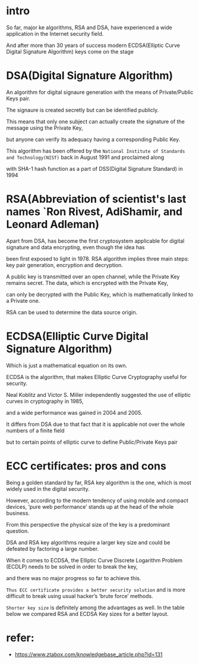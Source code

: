 # intro
So far, major ke algorithms, RSA and DSA, have experienced a wide application in the Internet security field.

And after more than 30 years of success modern ECDSA(Elliptic Curve Digital Signature Algorithm) keys come on the stage


# DSA(Digital Signature Algorithm)
An algorithm for digital signaure generation with the means of Private/Public Keys pair.

The signaure is created secretly but can be identified publicly.

This means that only one subject can actually create the signature of the message using the Private Key, 

but anyone can verify its adequacy having a corresponding Public Key.

This algorithm has been offered by the `National Institute of Standards and Technology(NIST)` back in August 1991 and proclaimed along

with SHA-1 hash function as a part of DSS(Digital Signature Standard) in 1994


# RSA(Abbreviation of scientist's last names `Ron Rivest, AdiShamir, and Leonard Adleman)
Apart from DSA, has become the first cryptosystem applicable for digital signature and data encrypting, even though the idea has

been first exposed to light in 1978. RSA algorithm implies three main steps: key pair generation, encryption and decryption.

A public key is transmitted over an open channel, while the Private Key remains secret. The data, which is encrypted with the Private Key,

can only be decrypted with the Public Key, which is mathematically linked to a Private one.

RSA can be used to determine the data source origin.


# ECDSA(Elliptic Curve Digital Signature Algorithm)
Which is just a mathematical equation on its own.

ECDSA is the algorithm, that makes Elliptic Curve Cryptography useful for security.

Neal Koblitz and Victor S. Miller independently suggested the use of elliptic curves in cryptography in 1985,

and a wide performance was gained in 2004 and 2005.

It differs from DSA due to that fact that it is applicable not over the whole numbers of a finite field

but to certain points of elliptic curve to define Public/Private Keys pair


# ECC certificates: pros and cons
Being a golden standard by far, RSA key algorithm is the one, which is most widely used in the digital security.

However, according to the modern tendency of using mobile and compact devices, ‘pure web performance’ stands up at the head of the whole business.

From this perspective the physical size of the key is a predominant question.

DSA and RSA key algorithms require a larger key size and could be defeated by factoring a large number.

When it comes to ECDSA, the Elliptic Curve Discrete Logarithm Problem (ECDLP) needs to be solved in order to break the key,

and there was no major progress so far to achieve this.

`Thus ECC certificate provides a better security solution` and is more difficult to break using usual hacker’s ‘brute force’ methods.

`Shorter key size` is definitely among the advantages as well. In the table below we compared RSA and ECDSA Key sizes for a better layout.




# refer:
- https://www.ztabox.com/knowledgebase_article.php?id=131
